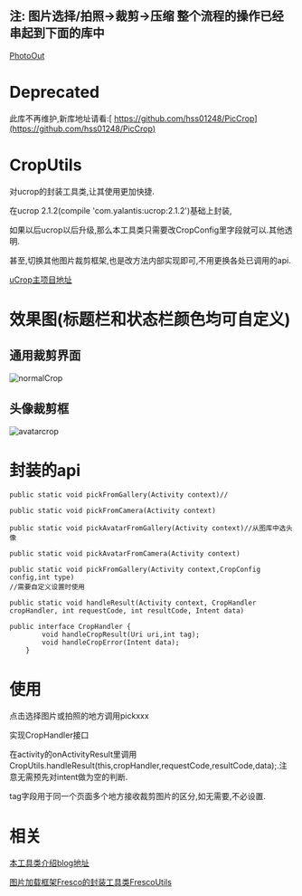 

## 注: 图片选择/拍照->裁剪->压缩 整个流程的操作已经串起到下面的库中
[PhotoOut](https://github.com/hss01248/PhotoOut)




# Deprecated
此库不再维护,新库地址请看:[ https://github.com/hss01248/PicCrop](https://github.com/hss01248/PicCrop)

# CropUtils
对ucrop的封装工具类,让其使用更加快捷.

在ucrop 2.1.2(compile 'com.yalantis:ucrop:2.1.2')基础上封装,

如果以后ucrop以后升级,那么本工具类只需要改CropConfig里字段就可以.其他透明.

甚至,切换其他图片裁剪框架,也是改方法内部实现即可,不用更换各处已调用的api.



[uCrop主项目地址](https://github.com/Yalantis/uCrop)



# 效果图(标题栏和状态栏颜色均可自定义)

## 通用裁剪界面



 ![normalCrop](normalCrop.png)



## 头像裁剪框

 ![avatarcrop](avatarcrop.png)

# 封装的api

``` 
public static void pickFromGallery(Activity context)//

public static void pickFromCamera(Activity context)

public static void pickAvatarFromGallery(Activity context)//从图库中选头像

public static void pickAvatarFromCamera(Activity context)

public static void pickFromGallery(Activity context,CropConfig config,int type)
//需要自定义设置时使用

public static void handleResult(Activity context, CropHandler cropHandler, int requestCode, int resultCode, Intent data)

public interface CropHandler {
        void handleCropResult(Uri uri,int tag);
        void handleCropError(Intent data);
    }
```



# 使用



点击选择图片或拍照的地方调用pickxxx



实现CropHandler接口



在activity的onActivityResult里调用CropUtils.handleResult(this,cropHandler,requestCode,resultCode,data);.注意无需预先对intent做为空的判断.



tag字段用于同一个页面多个地方接收裁剪图片的区分,如无需要,不必设置.



# 相关

[本工具类介绍blog地址](http://blog.csdn.net/hss01248/article/details/52124075)

[图片加载框架Fresco的封装工具类FrescoUtils](https://github.com/glassLake/FrescoUtlis)
